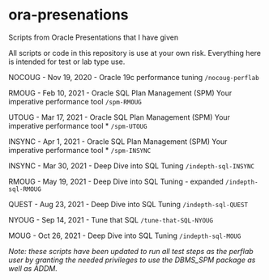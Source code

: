# ora-presenations
Scripts from Oracle Presentations that I have given

All scripts or code in this repository is use at your own risk.
Everything here is intended for test or lab type use.


NOCOUG - Nov 19, 2020 - Oracle 19c performance tuning
```/nocoug-perflab```

RMOUG - Feb 10, 2021 - Oracle SQL Plan Management (SPM) Your imperative performance tool
```/spm-RMOUG```

UTOUG - Mar 17, 2021 - Oracle SQL Plan Management (SPM) Your imperative performance tool *
```/spm-UTOUG```

INSYNC - Apr 1, 2021 - Oracle SQL Plan Management (SPM) Your imperative performance tool *
```/spm-INSYNC```

INSYNC - Mar 30, 2021 - Deep Dive into SQL Tuning
```/indepth-sql-INSYNC```

RMOUG - May 19, 2021 - Deep Dive into SQL Tuning - expanded
```/indepth-sql-RMOUG```

QUEST - Aug 23, 2021 - Deep Dive into SQL Tuning
```/indepth-sql-QUEST```

NYOUG - Sep 14, 2021 - Tune that SQL
```/tune-that-SQL-NYOUG```

MOUG - Oct 26, 2021 - Deep Dive into SQL Tuning
```/indepth-sql-MOUG```

*Note: these scripts have been updated to run all test steps as the perflab user by granting the needed privileges to use the DBMS_SPM package as well as ADDM.*
